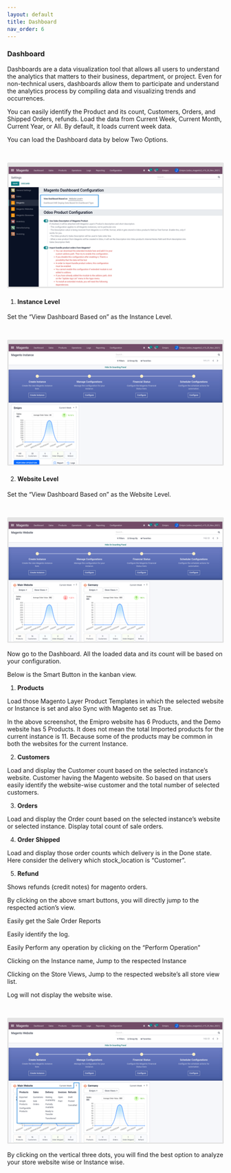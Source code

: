 ```yaml
---
layout: default
title: Dashboard
nav_order: 6
---
```


### Dashboard



Dashboards are a data visualization tool that allows all users to understand the analytics that matters to their business, department, or project. Even for non-technical users, dashboards allow them to participate and understand the analytics process by compiling data and visualizing trends and occurrences.



You can easily identify the Product and its count, Customers, Orders, and Shipped Orders, refunds. Load the data from Current Week, Current Month, Current Year, or All. By default, it loads current week data.



You can load the Dashboard data by below Two Options.


 


![](./images/6-1.png)


1. #### Instance Level


Set the “View Dashboard Based on” as the Instance Level.


 


![](./images/6-2.png)


2. #### Website Level


Set the “View Dashboard Based on” as the Website Level.


 


![](./images/6-3.png)


Now go to the Dashboard. All the loaded data and its count will be based on your configuration.


Below is the Smart Button in the kanban view.



1. **Products**


Load those Magento Layer Product Templates in which the selected website or Instance is set and also Sync with Magento set as True.



In the above screenshot, the Emipro website has 6 Products, and the Demo website has 5 Products. It does not mean the total Imported products for the current instance is 11. Because some of the products may be common in both the websites for the current Instance.



2. **Customers**


Load and display the Customer count based on the selected instance’s website. Customer having the Magento website. So based on that users easily identify the website-wise customer and the total number of selected customers.


3. **Orders**


Load and display the Order count based on the selected instance’s website or selected instance. Display total count of sale orders. 



4. **Order Shipped**


Load and display those order counts which delivery is in the Done state. Here consider the delivery which stock\_location is “Customer”.



5. **Refund**


Shows refunds (credit notes) for magento orders.


By clicking on the above smart buttons, you will directly jump to the respected action’s view.


Easily get the Sale Order Reports


Easily identify the log. 


Easily Perform any operation by clicking on the “Perform Operation”


Clicking on the Instance name, Jump to the respected Instance


Clicking on the Store Views, Jump to the respected website’s all store view list.



Log will not display the website wise.



 


![](./images/6-4.png)


By clicking on the vertical three dots, you will find the best option to analyze your store website wise or Instance wise.



